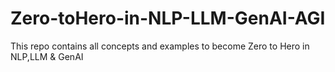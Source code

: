 # Zero-toHero-in-NLP-LLM-GenAI-AGI
This repo contains all concepts and examples to become Zero to Hero in NLP,LLM &amp; GenAI
